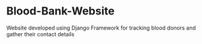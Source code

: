# Blood-Bank-Website
Website developed using Django Framework for tracking blood donors and gather their contact details
